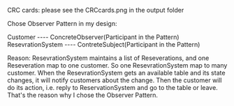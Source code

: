 CRC cards: please see the CRCcards.png in the output folder

Chose Observer Pattern in my design: 

Customer ---- ConcreteObserver(Participant in the Pattern) 
ResevrationSystem ---- ContreteSubject(Participant in the Pattern)

Reason: ResevrationSystem maintains a list of Reseverations, and one Reseveration map to one customer. So one ResevrationSystem map to many customer. When the ResevrationSystem gets an available table and its state changes, it will notify customers about the change. Then the customer will do its action, i.e. reply to ReservationSystem and go to the table or leave. That's the reason why I chose the Observer Pattern.
